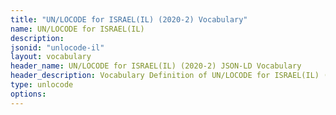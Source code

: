 ```yaml
---
title: "UN/LOCODE for ISRAEL(IL) (2020-2) Vocabulary"
name: UN/LOCODE for ISRAEL(IL) 
description: 
jsonid: "unlocode-il"
layout: vocabulary
header_name: UN/LOCODE for ISRAEL(IL) (2020-2) JSON-LD Vocabulary
header_description: Vocabulary Definition of UN/LOCODE for ISRAEL(IL) (2020-2) semantics in HTML format. JSON-LD format is available at [unlocode-il.jsonld](/vocabulary/unlocode-il.jsonld)
type: unlocode
options:
---
```

